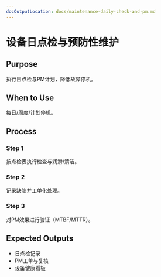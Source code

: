 ```yaml
---
docOutputLocation: docs/maintenance-daily-check-and-pm.md
---
```


# 设备日点检与预防性维护

## Purpose

执行日点检与PM计划，降低故障停机。

## When to Use

每日/周度/计划停机。

## Process

### Step 1

按点检表执行检查与润滑/清洁。

### Step 2

记录缺陷并工单化处理。

### Step 3

对PM效果进行验证（MTBF/MTTR）。

## Expected Outputs

- 日点检记录
- PM工单与复核
- 设备健康看板

